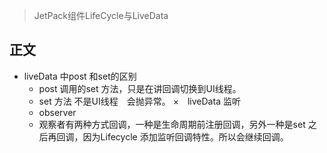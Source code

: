 >  JetPack组件LifeCycle与LiveData
## 正文 
* liveData 中post 和set的区别 
    * post 调用的set 方法，只是在讲回调切换到UI线程。
    * set 方法 不是UI线程　会抛异常。
×　liveData 监听
    * observer
    * 观察者有两种方式回调，一种是生命周期前注册回调，另外一种是set 之后再回调，因为Lifecycle 添加监听回调特性。所以会继续回调。









    